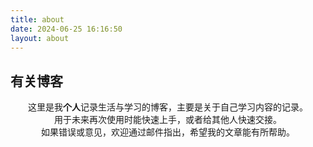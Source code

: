 ```yaml
---
title: about
date: 2024-06-25 16:16:50
layout: about
---
```


有关博客
---------

<center>这里是我<strong>个人</strong>记录生活与学习的博客，主要是关于自己学习内容的记录。<br>
用于未来再次使用时能快速上手，或者给其他人快速交接。<br>
如果错误或意见，欢迎通过邮件指出，希望我的文章能有所帮助。</center>